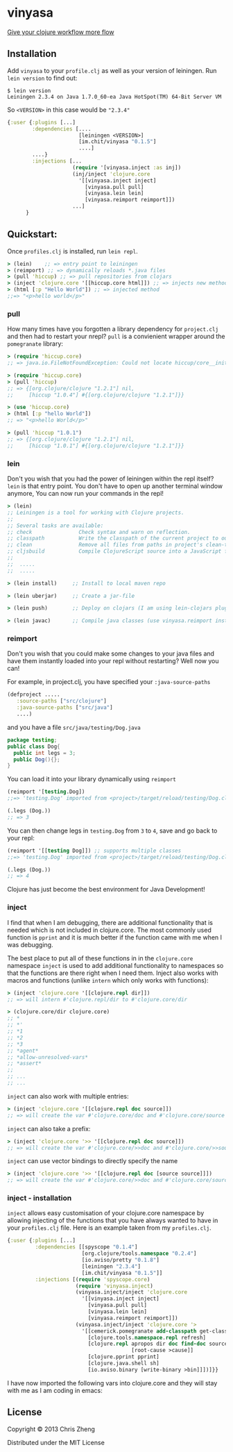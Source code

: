 # vinyasa

[Give your clojure workflow more flow](http://z.caudate.me/give-your-clojure-workflow-more-flow/)

## Installation

Add `vinyasa` to your `profile.clj` as well as your version of leiningen. Run `lein version` to find out:

    $ lein version
    Leiningen 2.3.4 on Java 1.7.0_60-ea Java HotSpot(TM) 64-Bit Server VM

So `<VERSION>` in this case would be `"2.3.4"`

```clojure
{:user {:plugins [...]   
        :dependencies [....
                       [leiningen <VERSION>]
                       [im.chit/vinyasa "0.1.5"]
                       ....]
        ....}
        :injections [...
                     (require '[vinyasa.inject :as inj])            
                     (inj/inject 'clojure.core
                       '[[vinyasa.inject inject]
                         [vinyasa.pull pull]
                         [vinyasa.lein lein]
                         [vinyasa.reimport reimport]])
                     ...]
      }
```


## Quickstart:

Once `profiles.clj` is installed, run `lein repl`.

```clojure
> (lein)    ;; => entry point to leiningen
> (reimport) ;; => dynamically reloads *.java files
> (pull 'hiccup) ;; => pull repositories from clojars
> (inject 'clojure.core '[[hiccup.core html]]) ;; => injects new methods into clojure.core
> (html [:p "Hello World"]) ;; => injected method
;;=> "<p>hello world</p>"
```

### pull

How many times have you forgotten a library dependency for `project.clj` and then had to restart your nrepl? `pull` is a convienient wrapper around the `pomegranate` library:

```clojure
> (require 'hiccup.core)
;; => java.io.FileNotFoundException: Could not locate hiccup/core__init.class or hiccup/core.clj on classpath:

> (require 'hiccup.core)
> (pull 'hiccup)
;; => {[org.clojure/clojure "1.2.1"] nil, 
;;     [hiccup "1.0.4"] #{[org.clojure/clojure "1.2.1"]}}

> (use 'hiccup.core)
> (html [:p "hello World"])
;; => "<p>hello World</p>"

> (pull 'hiccup "1.0.1")
;; => {[org.clojure/clojure "1.2.1"] nil, 
;;     [hiccup "1.0.1"] #{[org.clojure/clojure "1.2.1"]}}
```
### lein

Don't you wish that you had the power of leiningen within the repl itself? `lein` is that entry point. You don't have to open up another terminal window anymore, You can now run your commands in the repl!

```clojure
> (lein)
;; Leiningen is a tool for working with Clojure projects.
;;
;; Several tasks are available:
;; check               Check syntax and warn on reflection.
;; classpath           Write the classpath of the current project to output-file.
;; clean               Remove all files from paths in project's clean-targets.
;; cljsbuild           Compile ClojureScript source into a JavaScript file.
;;
;;  .....
;;  .....

> (lein install)     ;; Install to local maven repo

> (lein uberjar)     ;; Create a jar-file

> (lein push)        ;; Deploy on clojars (I am using lein-clojars plugin) 

> (lein javac)       ;; Compile java classes (use vinyasa.reimport instead)

```

### reimport

Don't you wish that you could make some changes to your java files and have them instantly loaded into your repl without restarting? Well now you can!

For example, in project.clj, you have specified your `:java-source-paths` 

```clojure
(defproject .....
   :source-paths ["src/clojure"]
   :java-source-paths ["src/java"]
   ....)
```

and you have a file `src/java/testing/Dog.java`

```java
package testing;
public class Dog{
  public int legs = 3;  
  public Dog(){};
}
```

You can load it into your library dynamically using `reimport`

```clojure
(reimport '[testing.Dog])
;;=> 'testing.Dog' imported from <project>/target/reload/testing/Dog.class

(.legs (Dog.))
;; => 3
```

You can then change legs in `testing.Dog` from `3` to `4`, save and go back to your repl:

```clojure
(reimport '[[testing Dog]]) ;; supports multiple classes
;;=> 'testing.Dog' imported from <project>/target/reload/testing/Dog.class

(.legs (Dog.))
;; => 4
```

Clojure has just become the best environment for Java Development!

### inject

I find that when I am debugging, there are additional functionality that is needed which is not included in clojure.core. The most commonly used function is `pprint` and it is much better if the function came with me when I was debugging.

The best place to put all of these functions in in the `clojure.core` namespace
`inject` is used to add additional functionality to namespaces so that the functions are there right when I need them. Inject also works with macros and functions (unlike `intern` which only works with functions):

```clojure
> (inject 'clojure.core '[[clojure.repl dir]])
;; => will intern #'clojure.repl/dir to #'clojure.core/dir

> (clojure.core/dir clojure.core)
;; *
;; *'
;; *1
;; *2
;; *3
;; *agent*
;; *allow-unresolved-vars*
;; *assert*
;;
;; ...
;; ...
```    

`inject` can also work with multiple entries:

```clojure
> (inject 'clojure.core '[[clojure.repl doc source]])
;; => will create the var #'clojure.core/doc and #'clojure.core/source    
```

`inject` can also take a prefix:

```clojure
> (inject 'clojure.core '>> '[[clojure.repl doc source]])
;; => will create the var #'clojure.core/>>doc and #'clojure.core/>>source    
```

`inject` can use vector bindings to directly specify the name

```clojure
> (inject 'clojure.core '>> '[[clojure.repl doc [source source]]])
;; => will create the var #'clojure.core/>>doc and #'clojure.core/source    
```

### inject - installation

`inject` allows easy customisation of your clojure.core namespace by allowing injecting of the functions that you have always wanted to have in your `profiles.clj` file. Here is an example taken from my `profiles.clj`.

```clojure
{:user {:plugins [...]
         :dependencies [[spyscope "0.1.4"]
                        [org.clojure/tools.namespace "0.2.4"]
                        [io.aviso/pretty "0.1.8"]
                        [leiningen "2.3.4"]
                        [im.chit/vinyasa "0.1.5"]]
         :injections [(require 'spyscope.core)
                      (require 'vinyasa.inject)
                      (vinyasa.inject/inject 'clojure.core
                        '[[vinyasa.inject inject]
                          [vinyasa.pull pull]
                          [vinyasa.lein lein]
                          [vinyasa.reimport reimport]])
                      (vinyasa.inject/inject 'clojure.core '>
                        '[[cemerick.pomegranate add-classpath get-classpath resources]
                          [clojure.tools.namespace.repl refresh]
                          [clojure.repl apropos dir doc find-doc source pst 
                                        [root-cause >cause]]
                          [clojure.pprint pprint]
                          [clojure.java.shell sh]
                          [io.aviso.binary [write-binary >bin]]])]}}
```
I have now imported the following vars into clojure.core and they will stay with me as I am coding in emacs:

## License

Copyright © 2013 Chris Zheng

Distributed under the MIT License
